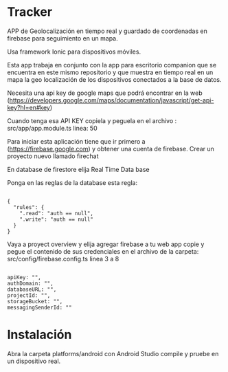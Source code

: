 # Tracker

APP de Geolocalización en tiempo real y guardado de coordenadas en firebase para seguimiento en un mapa.

Usa framework Ionic para dispositivos móviles.

Esta app trabaja en conjunto con la app para escritorio companion que se encuentra en este mismo repositorio y que muestra en tiempo real en un mapa la geo localización de los dispositivos conectados a la base de datos.


Necesita una api key de google maps que podrá encontrar en la web (https://developers.google.com/maps/documentation/javascript/get-api-key?hl=en#key)

Cuando tenga esa API KEY copiela y peguela en el archivo : src/app/app.module.ts linea: 50



Para iniciar esta aplicación tiene que ir primero a (https://firebase.google.com) y obtener una cuenta de firebase. Crear un proyecto nuevo llamado firechat

En database de firestore elija Real Time Data base


Ponga en las reglas de la database esta regla:

```

{
  "rules": {
    ".read": "auth == null",
    ".write": "auth == null"
  }
}

```


Vaya a proyect overview y elija agregar firebase a tu web app copie y pegue el contenido de sus credenciales en el archivo de la carpeta: src/config/firebase.config.ts  linea 3 a 8

```

apiKey: "",
authDomain: "",
databaseURL: "",
projectId: "",
storageBucket: "",
messagingSenderId: ""

```
# Instalación

Abra la carpeta platforms/android con Android Studio compile y pruebe en un dispositivo real.
